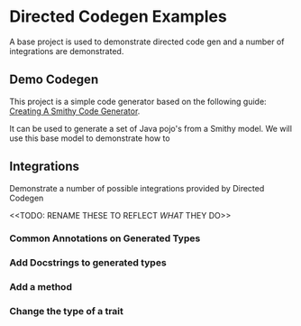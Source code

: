 # Directed Codegen Examples
A base project is used to demonstrate directed code gen and a number of integrations are demonstrated. 


## Demo Codegen 
This project is a simple code generator based on the following guide: [Creating A Smithy Code Generator](https://quip-amazon.com/zEN4AUzmkatk/Creating-a-Smithy-Code-Generator). 

It can be used to generate a set of Java pojo's from a Smithy model. We will use this base model to demonstrate how
to

## Integrations 
Demonstrate a number of possible integrations provided by Directed Codegen 

<<TODO: RENAME THESE TO REFLECT _WHAT_ THEY DO>>

### Common Annotations on Generated Types 

### Add Docstrings to generated types

### Add a method 

### Change the type of a trait